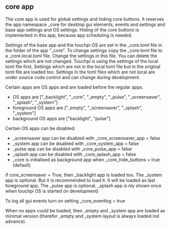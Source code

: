 ## core app
The core app is used for global settings and hiding core buttons.
It reserves the app namespace _core for desktop gui elements, events and settings and base app settings and OS settings.
Hiding of the core buttons is implemented in this app, because app scheduling is needed.   

Settings of the base app and the touchpi OS are set in the _core.toml file in the folder of the app "_core".
To change settings copy the _core.toml file to a _core.local.toml file. Change the settings in this file. 
You can delete the settings which are not changed.
Touchpi is using the settings of the local toml file first. 
Settings which are not in the local toml file but in the original toml file are loaded too.
Settings in the toml files which are not local are under source code control and can change during development.

Certain apps are OS apps and are loaded before the regular apps.
- OS apps are ["_backlight", "_core", "_empty", "_pulse", "_screensaver", "_splash", "_system"]
- foreground OS apps are ["_empty", "_screensaver", "_splash", "_system"]
- background OS apps are ["backlight", "pulse"]

Certain OS apps can be disabled:
- _screensaver app can be disabled with _core_screensaver_app = false
- _system app can be disabled with _core_system_app = false 
- _pulse app can be disabled with _core_pulse_app = false
- _splash app can be disabled with _core_splash_app = false
- _core is initialised as background app when _core_hide_buttons = true (default)

if core_screensaver = True, then _backlight app is loaded too.
The _system app is optional. But it is recommended to load it. It will be loaded as last foreground app.
The _pulse app is optional. 
_splash app is nly shown once when touchpi OS is started (in development)

To log all gui events turn on setting _core_eventlog = true

When no apps could be loaded, then _empty and _system app are loaded as minimal version 
(therefor _empty and _system layout is always loaded ind advance).
